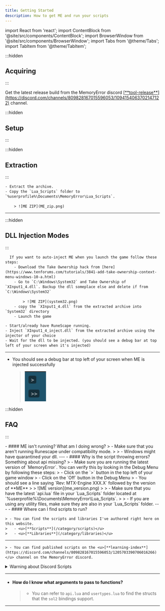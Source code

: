 ```yaml
---
title: Getting Started
description: How to get ME and run your scripts
---
```


import React from 'react';
import ContentBlock from '@site/src/components/ContentBlock';
import BrowserWindow from '@site/src/components/BrowserWindow';
import Tabs from '@theme/Tabs';
import TabItem from '@theme/TabItem';

:::hidden
## Acquiring
:::

<ContentBlock title="Acquiring">
Get the latest release build from the MemoryError discord <u>[**tool-release**](https://discord.com/channels/809828167015596053/1094154063702147122)</u> channel.
</ContentBlock>

:::hidden
## Setup
:::

<ContentBlock title="Setup">
<BrowserWindow url="https://discord.com/channels/809828167015596053/1094154063702147122">

:::hidden
## Extraction
:::

    - Extract the archive.
    - Copy the `Lua_Scripts` folder to `%userprofile%\Documents\MemoryError\Lua_Scripts`.

        > ![ME ZIP](ME_zip.png)

---

:::hidden
## DLL Injection Modes
:::

<Tabs>
  <TabItem value="a" label="Auto Inject">
  
      If you want to auto-inject ME when you launch the game follow these steps:
        - Download the Take Ownership hack from [here](https://www.tenforums.com/tutorials/3841-add-take-ownership-context-menu-windows-10-a.html)
        - Go to `C:\Windows\System32` and Take Ownership of `XInput1_4.dll`. Backup the dll someplace else and delete if from `C:\Windows\System32`

            > ![ME ZIP](system32.png)
        - copy the `XInput1_4.dll` from the extracted archive into `System32` directory
        - Launch the game
  </TabItem>

  <TabItem value="b" label="Manual Injection">

    - Start/already have RuneScape running.
    - Inject `XInput1_4_inject.dll` from the extracted archive using the injector of your choice
    - Wait for the dll to be injected. (you should see a debug bar at top left of your screen when it's injected)
  </TabItem>
</Tabs>

---

- You should see a debug bar at top left of your screen when ME is injected successfully

    > ![Debug bar](debug_bar.png)

</BrowserWindow>
</ContentBlock>

:::hidden
## FAQ
:::

<ContentBlock title="FAQs">
- #### ME isn't running? What am I doing wrong?
    > - Make sure that you aren't running Runescape under compatibility mode.
    >
    > - Windows might have quarantined your dll.
---
- #### Why is the script throwing errors? Something about api missing?
    > - Make sure you are running the latest version of `MemoryError`. You can verify this by looking in the Debug Menu by following these steps:
    >   - Click on the `>` button in the top left of your game window
    >   - Click on the `Off` button in the Debug Menu
    >   - You should see a line saying `Rev: MTX-Engine XXX.X` followed by the version of **ME**
    >
    >       ![ME version](me_version.png)
    >
    > - Make sure that you have the latest `api.lua` file in your `Lua_Scripts` folder located at `%userprofile%\Documents\MemoryError\Lua_Scripts`.
    >
    > - If you are using any utility files, make sure they are also in your `Lua_Scripts` folder.
---
- #### Where can I find scripts to run?

    > - You can find the scripts and libraries I've authored right here on this website.
    >   - <u>[**Scripts**](/category/scripts)</u>
    >   - <u>[**Libraries**](/category/libraries)</u>
---
    > - You can find published scripts on the <u>[**learning-index**](https://discord.com/channels/809828167015596053/1205703390706016266)</u> channel on the MemoryError discord.

<details>
<summary>Warning about Discord Scripts</summary>
:::danger Discord Scripts
**The published scripts on `Discord` are neither curated nor moderated**.

**Always read through and verify every script before you run it for your own safety**.
:::
</details>

---
- #### How do I know what arguments to pass to functions?
    > - You can refer to `api.lua` and `usertypes.lua` to find the structs that the `sol2` bindings support.
---
</ContentBlock>